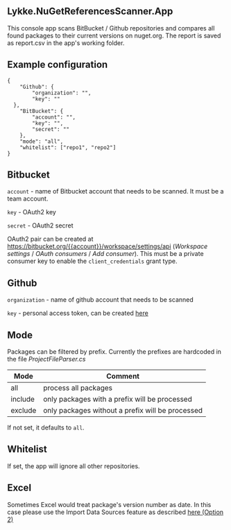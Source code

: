 ## Lykke.NuGetReferencesScanner.App

This console app scans BitBucket / Github repositories and compares all found packages to their current versions on nuget.org. The report is saved as report.csv in the app's working folder.

## Example configuration

```
{
    "Github": {
        "organization": "",
        "key": ""
  },
    "BitBucket": {
        "account": "",
        "key": "",
        "secret": ""
    },
    "mode": "all",
    "whitelist": ["repo1", "repo2"]
}
```

## Bitbucket

`account` - name of Bitbucket account that needs to be scanned. It must be a team account.

`key` - OAuth2 key

`secret` - OAuth2 secret

OAuth2 pair can be created at https://bitbucket.org/{{account}}/workspace/settings/api (_Workspace settings_ / _OAuth consumers_ / _Add consumer_). This must be a private consumer key to enable the `client_credentials` grant type.

## Github

`organization` - name of github account that needs to be scanned

`key` - personal access token, can be created [here](https://github.com/settings/tokens)

## Mode

Packages can be filtered by prefix. Currently the prefixes are hardcoded in the file _ProjectFileParser.cs_

| Mode    | Comment                                          |
| ------- | ------------------------------------------------ |
| all     | process all packages                             |
| include | only packages with a prefix will be processed    |
| exclude | only packages without a prefix will be processed |

If not set, it defaults to `all`.

## Whitelist

If set, the app will ignore all other repositories.

## Excel

Sometimes Excel would treat package's version number as date. In this case please use the Import Data Sources feature as described [here (Option 2)](https://www.winhelponline.com/blog/stop-excel-convert-text-to-number-date-format-csv-file/)
